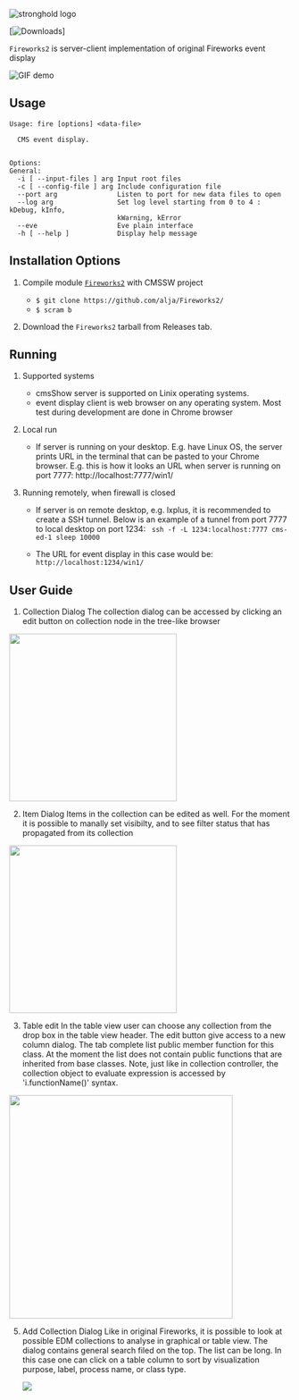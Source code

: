 

![stronghold logo](https://gist.githubusercontent.com/alja/2b7656a65bf8e78a26f1f7e93cbd5282/raw/45e30b390e75381869dce49cc7e2489fae910ce8/logo-fireworks.png)

[![Downloads](http://cmsshow-rels.web.cern.ch/cmsShow-rels/webFireworks/)]

`Fireworks2` is server-client implementation of original Fireworks event display

![GIF demo](https://gist.githubusercontent.com/alja/2b7656a65bf8e78a26f1f7e93cbd5282/raw/45e30b390e75381869dce49cc7e2489fae910ce8/demo.gif)


**Usage**
---

```
Usage: fire [options] <data-file>

  CMS event display.


Options:
General:
  -i [ --input-files ] arg Input root files
  -c [ --config-file ] arg Include configuration file
  --port arg               Listen to port for new data files to open
  --log arg                Set log level starting from 0 to 4 : kDebug, kInfo,
                           kWarning, kError
  --eve                    Eve plain interface
  -h [ --help ]            Display help message
```

**Installation Options**
---

1. Compile module [`Fireworks2`](https://github.com/alja/Fireworks2/) with CMSSW project
    + `$ git clone https://github.com/alja/Fireworks2/`
    + `$ scram b`

2. Download the `Fireworks2` tarball from Releases tab.


**Running**
---

1. Supported systems

    + cmsShow server is supported on Linix operating systems.
    + event display client is web browser on any operating system. Most test during development are done in Chrome browser

2. Local run

    + If server is running on your desktop. E.g. have Linux OS, the server prints URL in the terminal that can be pasted to your Chrome browser. E.g. this is how it looks an URL when server is running on port 7777:
    http://localhost:7777/win1/
    

3. Running remotely, when firewall is closed

    + If server is on remote desktop, e.g. lxplus, it is recommended to create a SSH tunnel. Below is an example of a tunnel from port 7777 to local desktop on port 1234:
   ` ssh -f -L 1234:localhost:7777 cms-ed-1 sleep 10000`

    + The URL for event display in this case would be:
  ` http://localhost:1234/win1/`


**User Guide**
---

1.  Collection Dialog
The collection dialog can be accessed by clicking an edit button on collection node in the tree-like browser

<img src="https://gist.githubusercontent.com/alja/2b7656a65bf8e78a26f1f7e93cbd5282/raw/edb6a0dc8b48d6bfb1918663b50ceb4b0396b1af/edit-collection.png" width="300">

2. Item Dialog
Items in the collection can be edited as well. For the moment it is possible to manally set visibilty, and to see filter status that has propagated from its collection


<img src="https://gist.githubusercontent.com/alja/2b7656a65bf8e78a26f1f7e93cbd5282/raw/7ca1b2512e3f7570d8d3ccc2789c8411d5d82ad2/edit-item.png" width="300">

3. Table edit
   In the table view user can choose any collection from the drop box in the table view header. The edit button give access to a new column dialog. The tab complete list public member function for this class. At the moment the list does not contain public functions that are inherited from base classes.  Note, just like in collection controller, the collection object to evaluate expression is accessed by 'i.functionName()' syntax.

<img src="https://gist.githubusercontent.com/alja/2b7656a65bf8e78a26f1f7e93cbd5282/raw/7ca1b2512e3f7570d8d3ccc2789c8411d5d82ad2/edit-table.png" width="400" align="center">



5. Add Collection Dialog
     Like in original Fireworks, it is possible to look at possible EDM collections to analyse in graphical or table view. The dialog contains general search filed on the top. The list can be long. In this case one can click on a table column to sort by visualization purpose, label, process name, or class type.
     
     <img src="https://gist.githubusercontent.com/alja/2b7656a65bf8e78a26f1f7e93cbd5282/raw/7ca1b2512e3f7570d8d3ccc2789c8411d5d82ad2/add-collection.png" align="left">

